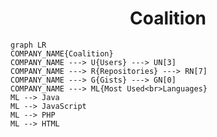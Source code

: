 <h1 align="center">Coalition</h1>

```mermaid
graph LR
COMPANY_NAME{Coalition}
COMPANY_NAME ---> U{Users} ---> UN[3]
COMPANY_NAME ---> R{Repositories} ---> RN[7]
COMPANY_NAME ---> G{Gists} ---> GN[0]
COMPANY_NAME ---> ML{Most Used<br>Languages}
ML --> Java
ML --> JavaScript
ML --> PHP
ML --> HTML
```

